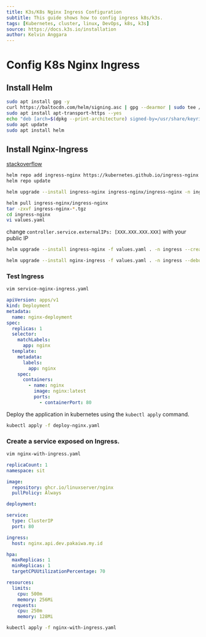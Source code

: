 ```yaml
---
title: K3s/K8s Nginx Ingress Configuration
subtitle: This guide shows how to config ingress k8s/k3s.
tags: [Kubernetes, cluster, linux, DevOps, k8s, k3s]
source: https://docs.k3s.io/installation
author: Kelvin Anggara
---
```


# Config K8s Nginx Ingress

## Install Helm

```bash
sudo apt install gpg -y
curl https://baltocdn.com/helm/signing.asc | gpg --dearmor | sudo tee /usr/share/keyrings/helm.gpg > /dev/null
sudo apt install apt-transport-https --yes
echo "deb [arch=$(dpkg --print-architecture) signed-by=/usr/share/keyrings/helm.gpg] https://baltocdn.com/helm/stable/debian/ all main" | sudo tee /etc/apt/sources.list.d/helm-stable-debian.list
sudo apt update
sudo apt install helm
```

## Install Nginx-Ingress

[stackoverflow](https://stackoverflow.com/questions/71181517/cert-manager-remote-error-tls-unrecognized-name-errors)

```bash
helm repo add ingress-nginx https://kubernetes.github.io/ingress-nginx
helm repo update

helm upgrade --install ingress-nginx ingress-nginx/ingress-nginx -n ingress --create-namespace --timeout 600s --set controller.publishService.enabled=true --debug
```

```bash
helm pull ingress-nginx/ingress-nginx
tar -zxvf ingress-nginx-*.tgz
cd ingress-nginx
vi values.yaml
```

change `controller.service.externalIPs: [XXX.XXX.XXX.XXX]` with your public IP

```bash
helm upgrade --install ingress-nginx -f values.yaml . -n ingress --create-namespace --timeout 600s --set controller.publishService.enabled=true --debug

helm upgrade --install nginx-ingress -f values.yaml . -n ingress --debug --create-namespace
```

### Test Ingress

```bash
vim service-nginx-ingress.yaml
```

```yaml
apiVersion: apps/v1
kind: Deployment
metadata:
  name: nginx-deployment
spec:
  replicas: 1
  selector:
    matchLabels:
      app: nginx
  template:
    metadata:
      labels:
        app: nginx
    spec:
      containers:
        - name: nginx
          image: nginx:latest
          ports:
            - containerPort: 80
```

Deploy the application in kubernetes using the `kubectl apply` command.

```bash
kubectl apply -f deploy-nginx.yaml
```

### Create a service exposed on Ingress.

```bash
vim nginx-with-ingress.yaml
```

```yaml
replicaCount: 1
namespace: sit

image:
  repository: ghcr.io/linuxserver/nginx
  pullPolicy: Always

deployment:

service:
  type: ClusterIP
  port: 80

ingress:
  host: nginx.api.dev.pakaiwa.my.id

hpa:
  maxReplicas: 1
  minReplicas: 1
  targetCPUUtilizationPercentage: 70

resources:
  limits:
    cpu: 500m
    memory: 256Mi
  requests:
    cpu: 250m
    memory: 128Mi
```

```bash
kubectl apply -f nginx-with-ingress.yaml
```
